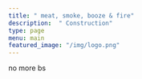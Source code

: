 ```yaml
---
title: " meat, smoke, booze & fire"
description:  " Construction"
type: page
menu: main
featured_image: "/img/logo.png"
---
```

  no more bs